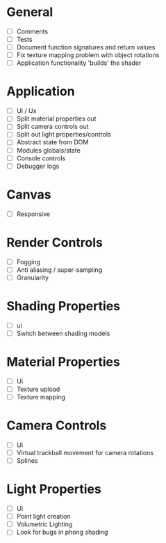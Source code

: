 # General
- [ ] Comments
- [ ] Tests
- [ ] Document function signatures and return values
- [ ] Fix texture mapping problem with object rotations
- [ ] Application functionality 'builds' the shader

# Application
- [ ] Ui / Ux
- [ ] Split material properties out
- [ ] Split camera controls out
- [ ] Split out light properties/controls
- [ ] Abstract state from DOM
- [ ] Modules globals/state
- [ ] Console controls
- [ ] Debugger logs

# Canvas
- [ ] Responsive

# Render Controls
- [ ] Fogging
- [ ] Anti aliasing / super-sampling
- [ ] Granularity

# Shading Properties
- [ ] ui
- [ ] Switch between shading models

# Material Properties
- [ ] Ui
- [ ] Texture upload
- [ ] Texture mapping

# Camera Controls
- [ ] Ui
- [ ] Virtual trackball movement for camera rotations
- [ ] Splines

# Light Properties
- [ ] Ui
- [ ] Point light creation
- [ ] Volumetric Lighting
- [ ] Look for bugs in phong shading
